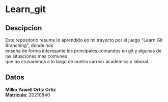 # Learn_git

## Descipcion 

Este repositorio resume lo aprendido en mi trayecto por el juego "Learn Git Branching", donde nos   
enseña de forma interesante los principales comandos en git y algunas de las situaciones mas comunes   
que no crusaremos a lo largo de nuetra carrear academica y laboral.

## Datos 

**MIlko Yawell Ortiz Ortiz**    
**Matricula:** 20210840
